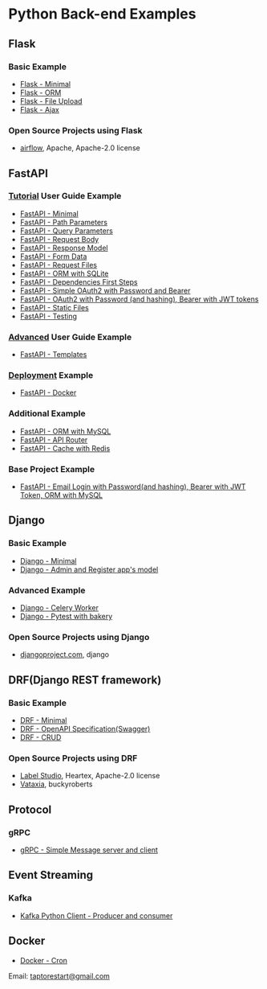 # Python Back-end Examples

## Flask
### Basic Example
- [Flask - Minimal](https://github.com/taptorestart/python-backend-examples/tree/main/flask/flask_minimal)
- [Flask - ORM](https://github.com/taptorestart/python-backend-examples/tree/main/flask/flask_orm)
- [Flask - File Upload](https://github.com/taptorestart/python-backend-examples/tree/main/flask/flask_file_upload)
- [Flask - Ajax](https://github.com/taptorestart/python-backend-examples/tree/main/flask/flask_ajax)

### Open Source Projects using Flask
- [airflow](https://github.com/apache/airflow), Apache, Apache-2.0 license


## FastAPI
### [Tutorial](https://fastapi.tiangolo.com/tutorial/) User Guide Example
- [FastAPI - Minimal](https://github.com/taptorestart/python-backend-examples/tree/main/fastapi/fastapi_minimal)
- [FastAPI - Path Parameters](https://github.com/taptorestart/python-backend-examples/tree/main/fastapi/fastapi_path_parameters)
- [FastAPI - Query Parameters](https://github.com/taptorestart/python-backend-examples/tree/main/fastapi/fastapi_query_parameters)
- [FastAPI - Request Body](https://github.com/taptorestart/python-backend-examples/tree/main/fastapi/fastapi_request_body)
- [FastAPI - Response Model](https://github.com/taptorestart/python-backend-examples/tree/main/fastapi/fastapi_response_model)
- [FastAPI - Form Data](https://github.com/taptorestart/python-backend-examples/tree/main/fastapi/fastapi_form_data)
- [FastAPI - Request Files](https://github.com/taptorestart/python-backend-examples/tree/main/fastapi/fastapi_request_files)
- [FastAPI - ORM with SQLite](https://github.com/taptorestart/python-backend-examples/tree/main/fastapi/fastapi_orm_sqlite)
- [FastAPI - Dependencies First Steps](https://github.com/taptorestart/python-backend-examples/tree/main/fastapi/fastapi_dependencies_first_steps)
- [FastAPI - Simple OAuth2 with Password and Bearer](https://github.com/taptorestart/python-backend-examples/tree/main/fastapi/fastapi_oauth2)
- [FastAPI - OAuth2 with Password (and hashing), Bearer with JWT tokens](https://github.com/taptorestart/python-backend-examples/tree/main/fastapi/fastapi_oauth2_jwt)
- [FastAPI - Static Files](https://github.com/taptorestart/python-backend-examples/tree/main/fastapi/fastapi_static)
- [FastAPI - Testing](https://github.com/taptorestart/python-backend-examples/tree/main/fastapi/fastapi_testing)

### [Advanced](https://fastapi.tiangolo.com/advanced/) User Guide Example
- [FastAPI - Templates](https://github.com/taptorestart/python-backend-examples/tree/main/fastapi/fastapi_templates)

### [Deployment](https://fastapi.tiangolo.com/deployment/) Example
- [FastAPI - Docker](https://github.com/taptorestart/python-backend-examples/tree/main/fastapi/fastapi_docker)

### Additional Example
- [FastAPI - ORM with MySQL](https://github.com/taptorestart/python-backend-examples/tree/main/fastapi/fastapi_orm_mysql)
- [FastAPI - API Router](https://github.com/taptorestart/python-backend-examples/tree/main/fastapi/fastapi_api_router)
- [FastAPI - Cache with Redis](https://github.com/taptorestart/python-backend-examples/tree/main/fastapi/fastapi_cache_redis)

### Base Project Example
- [FastAPI - Email Login with Password(and hashing), Bearer with JWT Token, ORM with MySQL](https://github.com/taptorestart/python-backend-examples/tree/main/fastapi/fastapi_email_login_jwt_mysql)


## Django
### Basic Example
- [Django - Minimal](https://github.com/taptorestart/python-backend-examples/tree/main/django/django_minimal)
- [Django - Admin and Register app's model](https://github.com/taptorestart/python-backend-examples/tree/main/django/django_admin_register_app)

### Advanced Example
- [Django - Celery Worker](https://github.com/taptorestart/python-backend-examples/tree/main/django/django_celery_worker)
- [Django - Pytest with bakery](https://github.com/taptorestart/python-backend-examples/tree/main/django/django_pytest_with_bakery)

### Open Source Projects using Django
- [djangoproject.com](https://github.com/django/djangoproject.com), django


## DRF(Django REST framework)
### Basic Example
- [DRF - Minimal](https://github.com/taptorestart/python-backend-examples/tree/main/drf/drf_minimal)
- [DRF - OpenAPI Specification(Swagger)](https://github.com/taptorestart/python-backend-examples/tree/main/drf/drf_swagger)
- [DRF - CRUD](https://github.com/taptorestart/python-backend-examples/tree/main/drf/drf_crud)

### Open Source Projects using DRF
- [Label Studio](https://github.com/heartexlabs/label-studio), Heartex, Apache-2.0 license
- [Vataxia](https://github.com/buckyroberts/Vataxia), buckyroberts


## Protocol
### gRPC
- [gRPC - Simple Message server and client](https://github.com/taptorestart/python-backend-examples/tree/main/protocol/grpc_simple_message)


## Event Streaming
### Kafka
- [Kafka Python Client - Producer and consumer](https://github.com/taptorestart/python-backend-examples/tree/main/event_streaming/kafka_python)


## Docker
- [Docker - Cron](https://github.com/taptorestart/python-backend-examples/tree/main/docker/docker_cron)

Email: taptorestart@gmail.com
